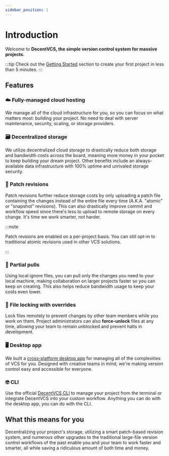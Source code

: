 ```yaml
---
sidebar_position: 1
---
```


# Introduction

Welcome to **DecentVCS, the simple version control system for massive projects.**

:::tip
Check out the [Getting Started](/docs/getting-started) section to create your first project in less than
5 minutes.
:::

## Features

### ☁️ Fully-managed cloud hosting

We manage all of the cloud infrastructure for you, so you can focus on what matters most: building your project. No need
to deal with server maintenance, security, scaling, or storage providers.

### 🗃 Decentralized storage

We utilize decentralized cloud storage to drastically reduce both storage and bandwidth costs across the board, meaning
more money in your pocket to keep building your dream project. Other benefits include an always-available data
infrastructure with 100% uptime and unrivaled storage security.

### 🧵 Patch revisions

Patch revisions further reduce storage costs by only uploading a patch file containing the changes instead of the entire
file every time (A.K.A. "atomic" or "snapshot" revisions). This can also drastically improve commit and workflow speed
since there's less to upload to remote storage on every change. It's time we work smarter, not harder.

:::note

Patch revsions are enabled on a per-project basis. You can still opt-in to traditional atomic revisions used in other
VCS solutions.

:::

### 🫣 Partial pulls

Using local ignore files, you can pull only the changes you need to your local machine, making collaboration on larger
projects faster so you can keep on creating. This also helps reduce bandwidth usage to keep your costs even lower.

### 🔐 File locking with overrides

Lock files remotely to prevent changes by other team members while you work on them. Project administrators can also
**force-unlock** files at any time, allowing your team to remain unblocked and prevent halts in development.

### 🖥 Desktop app

We built a [cross-platform desktop app](https://decentvcs.com/downloads) for managing all of the complexities of VCS for
you. Designed with creative teams in mind, we're making version control easy and accessible for everyone.

### 🤓 CLI

Use the official [DecentVCS CLI](https://decentvcs.com/downloads) to manage your project from the terminal or integrate
DecentVCS into your custom workflow. Anything you can do with the desktop app, you can do with the CLI.

## What this means for you

Decentralizing your project's storage, utilizing a smart patch-based revision system, and numerous other upgrades
to the traditional large-file version control workflows of the past enable you and your team to work faster and smarter,
all while saving a ridiculous amount of both time and money.
